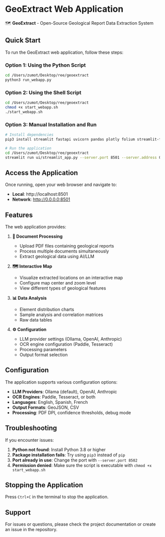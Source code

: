 # GeoExtract Web Application

🗺️ **GeoExtract** - Open-Source Geological Report Data Extraction System

## Quick Start

To run the GeoExtract web application, follow these steps:

### Option 1: Using the Python Script
```bash
cd /Users/zumot/Desktop/ree/geoextract
python3 run_webapp.py
```

### Option 2: Using the Shell Script
```bash
cd /Users/zumot/Desktop/ree/geoextract
chmod +x start_webapp.sh
./start_webapp.sh
```

### Option 3: Manual Installation and Run
```bash
# Install dependencies
pip3 install streamlit fastapi uvicorn pandas plotly folium streamlit-folium pydantic pydantic-settings

# Run the application
cd /Users/zumot/Desktop/ree/geoextract
streamlit run ui/streamlit_app.py --server.port 8501 --server.address 0.0.0.0
```

## Access the Application

Once running, open your web browser and navigate to:
- **Local**: http://localhost:8501
- **Network**: http://0.0.0.0:8501

## Features

The web application provides:

1. **📄 Document Processing**
   - Upload PDF files containing geological reports
   - Process multiple documents simultaneously
   - Extract geological data using AI/LLM

2. **🗺️ Interactive Map**
   - Visualize extracted locations on an interactive map
   - Configure map center and zoom level
   - View different types of geological features

3. **📊 Data Analysis**
   - Element distribution charts
   - Sample analysis and correlation matrices
   - Raw data tables

4. **⚙️ Configuration**
   - LLM provider settings (Ollama, OpenAI, Anthropic)
   - OCR engine configuration (Paddle, Tesseract)
   - Processing parameters
   - Output format selection

## Configuration

The application supports various configuration options:

- **LLM Providers**: Ollama (default), OpenAI, Anthropic
- **OCR Engines**: Paddle, Tesseract, or both
- **Languages**: English, Spanish, French
- **Output Formats**: GeoJSON, CSV
- **Processing**: PDF DPI, confidence thresholds, debug mode

## Troubleshooting

If you encounter issues:

1. **Python not found**: Install Python 3.8 or higher
2. **Package installation fails**: Try using `pip3` instead of `pip`
3. **Port already in use**: Change the port with `--server.port 8502`
4. **Permission denied**: Make sure the script is executable with `chmod +x start_webapp.sh`

## Stopping the Application

Press `Ctrl+C` in the terminal to stop the application.

## Support

For issues or questions, please check the project documentation or create an issue in the repository.
